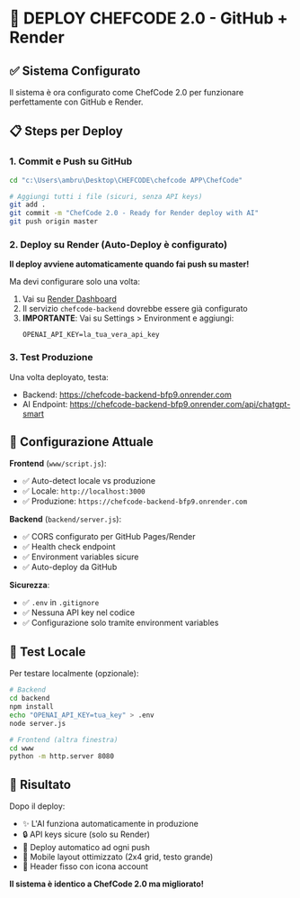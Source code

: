 # 🚀 DEPLOY CHEFCODE 2.0 - GitHub + Render

## ✅ Sistema Configurato

Il sistema è ora configurato come ChefCode 2.0 per funzionare perfettamente con GitHub e Render.

## 📋 Steps per Deploy

### 1. Commit e Push su GitHub
```bash
cd "c:\Users\ambru\Desktop\CHEFCODE\chefcode APP\ChefCode"

# Aggiungi tutti i file (sicuri, senza API keys)
git add .
git commit -m "ChefCode 2.0 - Ready for Render deploy with AI"
git push origin master
```

### 2. Deploy su Render (Auto-Deploy è configurato)

**Il deploy avviene automaticamente quando fai push su master!**

Ma devi configurare solo una volta:

1. Vai su [Render Dashboard](https://dashboard.render.com)
2. Il servizio `chefcode-backend` dovrebbe essere già configurato
3. **IMPORTANTE**: Vai su Settings > Environment e aggiungi:
   ```
   OPENAI_API_KEY=la_tua_vera_api_key
   ```

### 3. Test Produzione

Una volta deployato, testa:
- Backend: https://chefcode-backend-bfp9.onrender.com
- AI Endpoint: https://chefcode-backend-bfp9.onrender.com/api/chatgpt-smart

## 🔧 Configurazione Attuale

**Frontend** (`www/script.js`):
- ✅ Auto-detect locale vs produzione
- ✅ Locale: `http://localhost:3000`
- ✅ Produzione: `https://chefcode-backend-bfp9.onrender.com`

**Backend** (`backend/server.js`):
- ✅ CORS configurato per GitHub Pages/Render
- ✅ Health check endpoint
- ✅ Environment variables sicure
- ✅ Auto-deploy da GitHub

**Sicurezza**:
- ✅ `.env` in `.gitignore`
- ✅ Nessuna API key nel codice
- ✅ Configurazione solo tramite environment variables

## 🧪 Test Locale

Per testare localmente (opzionale):
```bash
# Backend
cd backend
npm install
echo "OPENAI_API_KEY=tua_key" > .env
node server.js

# Frontend (altra finestra)
cd www  
python -m http.server 8080
```

## 🎉 Risultato

Dopo il deploy:
- ✨ L'AI funziona automaticamente in produzione
- 🔒 API keys sicure (solo su Render)
- 🚀 Deploy automatico ad ogni push
- 📱 Mobile layout ottimizzato (2x4 grid, testo grande)
- 🎯 Header fisso con icona account

**Il sistema è identico a ChefCode 2.0 ma migliorato!**
